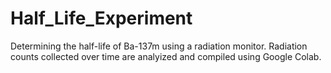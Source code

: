 # Half_Life_Experiment

Determining the half-life of Ba-137m using a radiation monitor. Radiation counts collected over time are analyized and compiled using Google Colab. 
